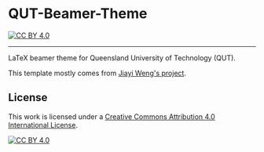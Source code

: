 # QUT-Beamer-Theme

[![CC BY 4.0][cc-by-shield]][cc-by]

---

LaTeX beamer theme for Queensland University of Technology (QUT).

This template mostly comes from [Jiayi Weng's project](https://github.com/Trinkle23897/THU-Beamer-Theme).

## License

This work is licensed under a
[Creative Commons Attribution 4.0 International License][cc-by].

[![CC BY 4.0][cc-by-image]][cc-by]

[cc-by]: http://creativecommons.org/licenses/by/4.0/
[cc-by-image]: https://i.creativecommons.org/l/by/4.0/88x31.png
[cc-by-shield]: https://img.shields.io/badge/License-CC%20BY%204.0-lightgrey.svg
